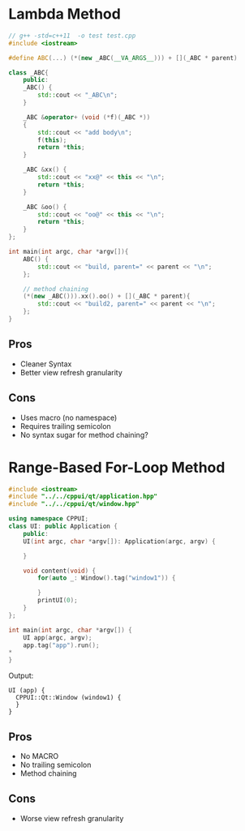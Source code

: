 # Lambda Method
```c++
// g++ -std=c++11  -o test test.cpp
#include <iostream>

#define ABC(...) (*(new _ABC(__VA_ARGS__))) + [](_ABC * parent)

class _ABC{
    public:
    _ABC() {
        std::cout << "_ABC\n";
    }

    _ABC &operator+ (void (*f)(_ABC *))
    {
        std::cout << "add body\n";
        f(this);
        return *this;
    }

    _ABC &xx() {
        std::cout << "xx@" << this << "\n";
        return *this;
    }

    _ABC &oo() {
        std::cout << "oo@" << this << "\n";
        return *this;
    }
};

int main(int argc, char *argv[]){
    ABC() {
        std::cout << "build, parent=" << parent << "\n";
    };

    // method chaining
    (*(new _ABC())).xx().oo() + [](_ABC * parent){
        std::cout << "build2, parent=" << parent << "\n";
    };
}
```

## Pros
* Cleaner Syntax
* Better view refresh granularity

## Cons
* Uses macro (no namespace)
* Requires trailing semicolon
* No syntax sugar for method chaining?

# Range-Based For-Loop Method
```c++
#include <iostream>
#include "../../cppui/qt/application.hpp"
#include "../../cppui/qt/window.hpp"

using namespace CPPUI;
class UI: public Application {
    public:
    UI(int argc, char *argv[]): Application(argc, argv) {

    }

    void content(void) {
        for(auto _: Window().tag("window1")) {

        }
        printUI(0);
    }
};

int main(int argc, char *argv[]) {
    UI app(argc, argv);
    app.tag("app").run();
*
}
```

Output:
```
UI (app) {
  CPPUI::Qt::Window (window1) {
  }
}
```

## Pros
* No MACRO
* No trailing semicolon
* Method chaining

## Cons
* Worse view refresh granularity
